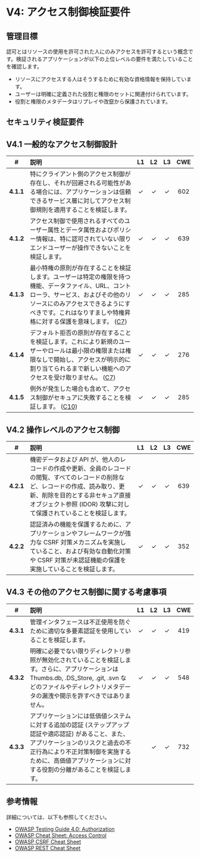# V4: アクセス制御検証要件

## 管理目標

認可とはリソースの使用を許可された人にのみアクセスを許可するという概念です。検証されるアプリケーションが以下の上位レベルの要件を満たしていることを確認します。

* リソースにアクセスする人はそうするために有効な資格情報を保持しています。
* ユーザーは明確に定義された役割と権限のセットに関連付けられています。
* 役割と権限のメタデータはリプレイや改竄から保護されています。

## セキュリティ検証要件

## V4.1 一般的なアクセス制御設計

| # | 説明 | L1 | L2 | L3 | CWE |
| :---: | :--- | :---: | :---:| :---: | :---: |
| **4.1.1** | 特にクライアント側のアクセス制御が存在し、それが回避される可能性がある場合には、アプリケーションは信頼できるサービス層に対してアクセス制御規則を適用することを検証します。 | ✓ | ✓ | ✓ | 602 |
| **4.1.2** | アクセス制御で使用されるすべてのユーザー属性とデータ属性およびポリシー情報は、特に認可されていない限りエンドユーザーが操作できないことを検証します。 | ✓ | ✓ | ✓ | 639 |
| **4.1.3** | 最小特権の原則が存在することを検証します。ユーザーは特定の権限を持つ機能、データファイル、URL、コントローラ、サービス、およびその他のリソースにのみアクセスできるようにすべきです。これはなりすましや特権昇格に対する保護を意味します。 ([C7](https://owasp.org/www-project-proactive-controls/#div-numbering)) | ✓ | ✓ | ✓ |  285 |
| **4.1.4** | デフォルト拒否の原則が存在することを検証します。これにより新規のユーザーやロールは最小限の権限または権限なしで開始し、アクセスが明示的に割り当てられるまで新しい機能へのアクセスを受け取りません。 ([C7](https://owasp.org/www-project-proactive-controls/#div-numbering)) | ✓ | ✓ | ✓ |  276 |
| **4.1.5** | 例外が発生した場合も含めて、アクセス制御がセキュアに失敗することを検証します。 ([C10](https://owasp.org/www-project-proactive-controls/#div-numbering)) | ✓ | ✓ | ✓ |  285 |

## V4.2 操作レベルのアクセス制御

| # | 説明 | L1 | L2 | L3 | CWE |
| :---: | :--- | :---: | :---:| :---: | :---: |
| **4.2.1** | 機密データおよび API が、他人のレコードの作成や更新、全員のレコードの閲覧、すべてのレコードの削除など、レコードの作成、読み取り、更新、削除を目的とする非セキュア直接オブジェクト参照 (IDOR) 攻撃に対して保護されていることを検証します。 | ✓ | ✓ | ✓ | 639 |
| **4.2.2** | 認証済みの機能を保護するために、アプリケーションやフレームワークが強力な CSRF 対策メカニズムを実施していること、および有効な自動化対策や CSRF 対策が未認証機能の保護を実施していることを検証します。 | ✓ | ✓ | ✓ | 352 |

## V4.3 その他のアクセス制御に関する考慮事項

| # | 説明 | L1 | L2 | L3 | CWE |
| :---: | :--- | :---: | :---:| :---: | :---: |
| **4.3.1** | 管理インタフェースは不正使用を防ぐために適切な多要素認証を使用していることを検証します。 | ✓ | ✓ | ✓ | 419 |
| **4.3.2** | 明確に必要でない限りディレクトリ参照が無効化されていることを検証します。さらに、アプリケーションは Thumbs.db, .DS_Store, .git, .svn などのファイルやディレクトリメタデータの漏洩や開示を許すべきではありません。 | ✓ | ✓ | ✓ | 548 |
| **4.3.3** | アプリケーションには低価値システムに対する追加の認証 (ステップアップ認証や適応認証) があること、また、アプリケーションのリスクと過去の不正行為により不正対策制御を実施するために、高価値アプリケーションに対する役割の分離があることを検証します。 |  | ✓ | ✓ |  732 |

## 参考情報

詳細については、以下も参照してください。

* [OWASP Testing Guide 4.0: Authorization](https://owasp.org/www-project-web-security-testing-guide/v41/4-Web_Application_Security_Testing/05-Authorization_Testing/README.html)
* [OWASP Cheat Sheet: Access Control](https://cheatsheetseries.owasp.org/cheatsheets/Access_Control_Cheat_Sheet.html)
* [OWASP CSRF Cheat Sheet](https://cheatsheetseries.owasp.org/cheatsheets/Cross-Site_Request_Forgery_Prevention_Cheat_Sheet.html)
* [OWASP REST Cheat Sheet](https://cheatsheetseries.owasp.org/cheatsheets/REST_Security_Cheat_Sheet.html)
